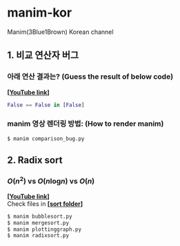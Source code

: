 # manim-kor
Manim(3Blue1Brown) Korean channel


## 1. 비교 연산자 버그
### 아래 연산 결과는? (Guess the result of below code)<br />
**[[YouTube link](https://youtu.be/DA_wD8PKtAM)]**
```python
False == False in [False]
```

### manim 영상 렌더링 방법: (How to render manim)<br />
```bash
$ manim comparison_bug.py
```


## 2. Radix sort
### $O(n^2)$ vs $O(n\textrm{log}n)$ vs $O(n)$
**[[YouTube link](https://www.youtube.com/watch?v=RcGEFETzYjY)]** <br />
Check files in **[[sort folder](https://github.com/CodingVillainKor/manim-kor/tree/main/sort)]**
```bash
$ manim bubblesort.py
$ manim mergesort.py
$ manim plottinggraph.py
$ manim radixsort.py
```
